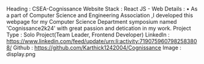 Heading : CSEA-Cognissance Website
Stack : React JS - Web
Details : • As a part of Computer Science and Engineering Association ,I developed this webpage for my Computer Science Department symposium named 'Cognissance2k24' with great passion and detication in my work.
Project Type : Solo Project(Team Leader, Frontend Developer)
LinkedIn : https://www.linkedin.com/feed/update/urn:li:activity:7190759607982583808/
Github : https://github.com/Karthick1242004/Cognissance
Image : display.png
